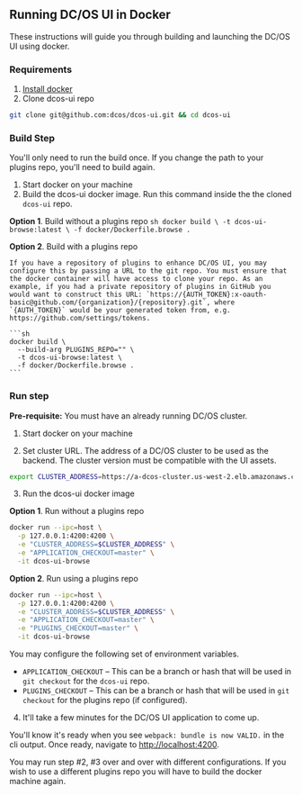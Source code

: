 ## Running DC/OS UI in Docker

These instructions will guide you through building and launching the DC/OS UI using docker.

### Requirements
1. [Install docker](https://www.docker.com/products/overview)
2. Clone dcos-ui repo

  ```sh
  git clone git@github.com:dcos/dcos-ui.git && cd dcos-ui
  ```

### Build Step

You'll only need to run the build once. If you change the path to your plugins repo, you'll need to build again.

1. Start docker on your machine
2. Build the dcos-ui docker image. Run this command inside the the cloned `dcos-ui` repo.

  **Option 1**. Build without a plugins repo
    ```sh
    docker build \
      -t dcos-ui-browse:latest \
      -f docker/Dockerfile.browse .
    ```

  **Option 2**. Build with a plugins repo

    If you have a repository of plugins to enhance DC/OS UI, you may configure this by passing a URL to the git repo. You must ensure that the docker container will have access to clone your repo. As an example, if you had a private repository of plugins in GitHub you would want to construct this URL: `https://{AUTH_TOKEN}:x-oauth-basic@github.com/{organization}/{repository}.git`, where `{AUTH_TOKEN}` would be your generated token from, e.g. https://github.com/settings/tokens.

    ```sh
    docker build \
      --build-arg PLUGINS_REPO="" \
      -t dcos-ui-browse:latest \
      -f docker/Dockerfile.browse .
    ```


### Run step

**Pre-requisite:** You must have an already running DC/OS cluster.

1. Start docker on your machine

2. Set cluster URL. The address of a DC/OS cluster to be used as the backend. The cluster version must be compatible with the UI assets.

  ```sh
  export CLUSTER_ADDRESS=https://a-dcos-cluster.us-west-2.elb.amazonaws.com
  ```

3. Run the dcos-ui docker image

  **Option 1**. Run without a plugins repo
  ```sh
  docker run --ipc=host \
    -p 127.0.0.1:4200:4200 \
    -e "CLUSTER_ADDRESS=$CLUSTER_ADDRESS" \
    -e "APPLICATION_CHECKOUT=master" \
    -it dcos-ui-browse
  ```

  **Option 2**. Run using a plugins repo
  ```sh
  docker run --ipc=host \
    -p 127.0.0.1:4200:4200 \
    -e "CLUSTER_ADDRESS=$CLUSTER_ADDRESS" \
    -e "APPLICATION_CHECKOUT=master" \
    -e "PLUGINS_CHECKOUT=master" \
    -it dcos-ui-browse
  ```
  You may configure the following set of environment variables.
  * `APPLICATION_CHECKOUT` – This can be a branch or hash that will be used in `git checkout` for the `dcos-ui` repo.
  * `PLUGINS_CHECKOUT` – This can be a branch or hash that will be used in `git checkout` for the plugins repo (if configured).

4. It'll take a few minutes for the DC/OS UI application to come up.

  You'll know it's ready when you see `webpack: bundle is now VALID.` in the cli output. Once ready, navigate to [http://localhost:4200](http://localhost:4200).

You may run step #2, #3 over and over with different configurations. If you wish to use a different plugins repo you will have to build the docker machine again.
